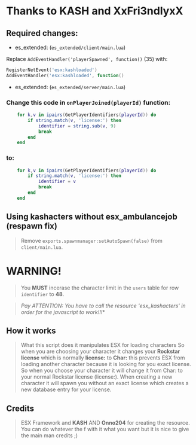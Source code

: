 # Thanks to KASH and XxFri3ndlyxX

## Required changes:

* es_extended: (`es_extended/client/main.lua`)

Replace `AddEventHandler('playerSpawned', function()` (35) with:

```lua
RegisterNetEvent('esx:kashloaded')
AddEventHandler('esx:kashloaded', function()
```

* es_extended: (`es_extended/server/main.lua`)

### Change this code in `onPlayerJoined(playerId)` function:

```lua
	for k,v in ipairs(GetPlayerIdentifiers(playerId)) do
		if string.match(v, 'license:') then
			identifier = string.sub(v, 9)
			break
		end
	end
```

### to:


```lua
	for k,v in ipairs(GetPlayerIdentifiers(playerId)) do
		if string.match(v, 'license:') then
			identifier = v
			break
		end
	end
```

## Using kashacters without esx_ambulancejob (respawn fix)

> Remove `exports.spawnmanager:setAutoSpawn(false)` from `client/main.lua`.

# WARNING!
> You **MUST** incerase the character limit in the `users` table for row `identifier` to **48**.

> *Pay ATTENTION: You have to call the resource 'esx_kashacters' in order for the javascript to work!!!**

## How it works
> What this script does it manipulates ESX for loading characters
So when you are choosing your character it changes your **Rockstar license** which is normally **license:** to **Char:** this prevents ESX from loading another character because it is looking for you exact license. So when you choose your character it will change it from Char: to your normal Rockstar license (license:). When creating a new character it will spawn you without an exact license which creates a new database entry for your license.

## Credits

> ESX Framework and **KASH** AND **Onno204** for creating the resource. You can do whatever the f with it what you want but it is nice to give the main man credits ;)
